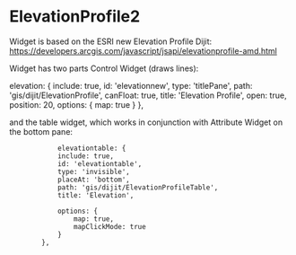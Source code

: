 # ElevationProfile2
Widget is based on the ESRI new Elevation Profile Dijit:
https://developers.arcgis.com/javascript/jsapi/elevationprofile-amd.html

Widget has two parts Control Widget (draws lines):

elevation: {
			    include: true,
			    id: 'elevationnew',
			    type: 'titlePane',
			    path: 'gis/dijit/ElevationProfile',
			    canFloat: true,
			    title: 'Elevation Profile',
			    open: true,
			    position: 20,
			    options: {
                    map: true
			    }
			},

and the table widget, which works in conjunction with Attribute Widget on the bottom pane:
	
				elevationtable: {
			    include: true,
			    id: 'elevationtable',
			    type: 'invisible',
			    placeAt: 'bottom',
			    path: 'gis/dijit/ElevationProfileTable',
			    title: 'Elevation',

			    options: {
			        map: true,
			        mapClickMode: true
			    }
			},
	
	
